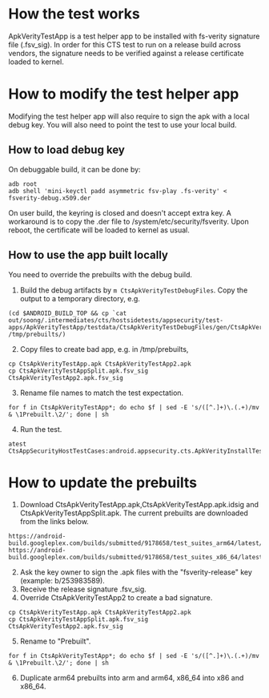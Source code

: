 How the test works
==================
ApkVerityTestApp is a test helper app to be installed with fs-verity signature
file (.fsv\_sig). In order for this CTS test to run on a release build across
vendors, the signature needs to be verified against a release certificate loaded
to kernel.

How to modify the test helper app
=================================
Modifying the test helper app will also require to sign the apk with a local debug
key. You will also need to point the test to use your local build.

How to load debug key
---------------------
On debuggable build, it can be done by:

```
adb root
adb shell 'mini-keyctl padd asymmetric fsv-play .fs-verity' < fsverity-debug.x509.der
```

On user build, the keyring is closed and doesn't accept extra key. A workaround
is to copy the .der file to /system/etc/security/fsverity. Upon reboot, the
certificate will be loaded to kernel as usual.

How to use the app built locally
--------------------------------
You need to override the prebuilts with the debug build.

1. Build the debug artifacts by `m CtsApkVerityTestDebugFiles`. Copy the output
   to a temporary directory, e.g.

```
(cd $ANDROID_BUILD_TOP && cp `cat
out/soong/.intermediates/cts/hostsidetests/appsecurity/test-apps/ApkVerityTestApp/testdata/CtsApkVerityTestDebugFiles/gen/CtsApkVerityTestDebugFiles.txt`
/tmp/prebuilts/)
```

2. Copy files to create bad app, e.g. in /tmp/prebuilts,

```
cp CtsApkVerityTestApp.apk CtsApkVerityTestApp2.apk
cp CtsApkVerityTestAppSplit.apk.fsv_sig CtsApkVerityTestApp2.apk.fsv_sig
```

3. Rename file names to match the test expectation.
```
for f in CtsApkVerityTestApp*; do echo $f | sed -E 's/([^.]+)\.(.+)/mv & \1Prebuilt.\2/'; done | sh
```

4. Run the test.

```
atest CtsAppSecurityHostTestCases:android.appsecurity.cts.ApkVerityInstallTest
```

How to update the prebuilts
===========================

1. Download CtsApkVerityTestApp.apk,CtsApkVerityTestApp.apk.idsig and CtsApkVerityTestAppSplit.apk.
The current prebuilts are downloaded from the links below.

```
https://android-build.googleplex.com/builds/submitted/9178658/test_suites_arm64/latest/
https://android-build.googleplex.com/builds/submitted/9178658/test_suites_x86_64/latest/
```

2. Ask the key owner to sign the .apk files with the "fsverity-release" key
   (example: b/253983589).
3. Receive the release signature .fsv\_sig.
4. Override CtsApkVerityTestApp2 to create a bad signature.

```
cp CtsApkVerityTestApp.apk CtsApkVerityTestApp2.apk
cp CtsApkVerityTestAppSplit.apk.fsv_sig CtsApkVerityTestApp2.apk.fsv_sig
```

5. Rename to "Prebuilt".

```
for f in CtsApkVerityTestApp*; do echo $f | sed -E 's/([^.]+)\.(.+)/mv & \1Prebuilt.\2/'; done | sh
```

6. Duplicate arm64 prebuilts into arm and arm64, x86\_64 into x86 and x86\_64.
